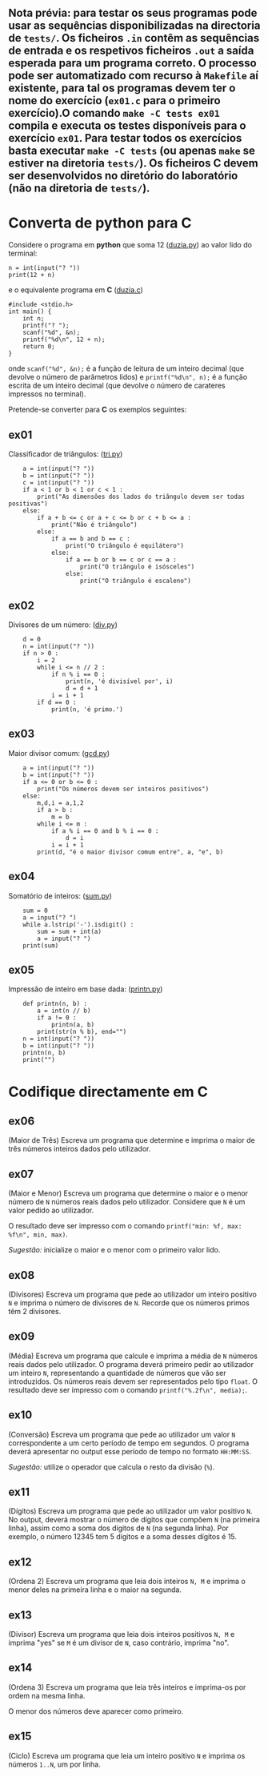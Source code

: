 **Nota prévia:** para testar os seus programas pode usar as sequências disponibilizadas na directoria de `tests/`. Os ficheiros `.in` contêm as sequências de entrada e os respetivos ficheiros `.out` a saída esperada para um programa correto.
O processo pode ser automatizado com recurso à `Makefile` aí existente, para tal os programas devem ter o nome do exercício (`ex01.c` para o primeiro exercício).O comando `make -C tests ex01` compila e executa os testes disponíveis para o exercício `ex01`.
Para testar todos os exercícios basta executar `make -C tests` (ou apenas `make` se estiver na diretoria `tests/`). Os ficheiros __C__ devem ser desenvolvidos no diretório do laboratório (não na diretoria de `tests/`).
---

# Converta de python para C

Considere o programa em **python** que soma 12 ([duzia.py](duzia.py)) ao valor lido do terminal:
```
n = int(input("? "))
print(12 + n)
```
e o equivalente programa em **C** ([duzia.c](duzia.c))
```
#include <stdio.h>
int main() {
    int n;
    printf("? ");
    scanf("%d", &n);
    printf("%d\n", 12 + n);
    return 0;
}
```
onde `scanf("%d", &n);` é a função de leitura de um inteiro decimal (que devolve o número de parâmetros lidos) e `printf("%d\n", n);` é a função escrita de um inteiro decimal (que devolve o número de carateres impressos no terminal).

Pretende-se converter para **C** os exemplos seguintes:

## ex01
Classificador de triângulos: ([tri.py](tri.py))
```
    a = int(input("? "))
    b = int(input("? "))
    c = int(input("? "))
    if a < 1 or b < 1 or c < 1 :
        print("As dimensões dos lados do triângulo devem ser todas positivas")
    else:
        if a + b <= c or a + c <= b or c + b <= a :
            print("Não é triângulo")
        else:
            if a == b and b == c :
                print("O triângulo é equilátero")
            else:
                if a == b or b == c or c == a :
                    print("O triângulo é isósceles")
                else:
                    print("O triângulo é escaleno")
```

## ex02
Divisores de um número: ([div.py](div.py))
```
    d = 0
    n = int(input("? "))
    if n > 0 :
        i = 2
        while i <= n // 2 :
            if n % i == 0 :
                print(n, 'é divisível por', i)
                d = d + 1
            i = i + 1
        if d == 0 :
            print(n, 'é primo.')
```

## ex03
Maior divisor comum: ([gcd.py](gcd.py))
```
    a = int(input("? "))
    b = int(input("? "))
    if a <= 0 or b <= 0 :
        print("Os números devem ser inteiros positivos")
    else:
        m,d,i = a,1,2
        if a > b :
            m = b
        while i <= m :
            if a % i == 0 and b % i == 0 :
                d = i
            i = i + 1
        print(d, "é o maior divisor comum entre", a, "e", b)
```

## ex04
Somatório de inteiros: ([sum.py](sum.py))
```
    sum = 0
    a = input("? ")
    while a.lstrip('-').isdigit() :
        sum = sum + int(a)
        a = input("? ")
    print(sum)
```

## ex05
Impressão de inteiro em base dada: ([printn.py](printn.py))
```
    def printn(n, b) :
        a = int(n // b)
        if a != 0 :
            printn(a, b)
        print(str(n % b), end="")
    n = int(input("? "))
    b = int(input("? "))
    printn(n, b)
    print("")
```

# Codifique directamente em C
## ex06

(Maior de Três) Escreva um programa que determine e imprima o maior de três números inteiros dados pelo utilizador.

## ex07

(Maior e Menor) Escreva um programa que determine o maior e o menor número de `N` números reais dados pelo utilizador. Considere que `N` é um valor pedido ao utilizador.

O resultado deve ser impresso com o comando `printf("min: %f, max: %f\n", min, max)`.

*Sugestão:* inicialize o maior e o menor com o primeiro valor lido.

## ex08

(Divisores) Escreva um programa que pede ao utilizador um inteiro positivo `N` e imprima o número de divisores de `N`. Recorde que os números primos têm 2 divisores.

## ex09

(Média) Escreva um programa que calcule e imprima a média de `N` números reais dados pelo
utilizador.  O programa deverá primeiro pedir ao utilizador um inteiro `N`, representando
a quantidade de números que vão ser introduzidos. Os números reais devem ser representados
pelo tipo `float`. O resultado deve ser impresso com o comando `printf("%.2f\n", media);`.

## ex10

(Conversão) Escreva um programa que pede ao utilizador um valor `N` correspondente a um certo período de tempo em segundos. O programa deverá apresentar no output esse período de tempo no formato `HH:MM:SS`.

*Sugestão:* utilize o operador que calcula o resto da divisão (`%`).

## ex11

(Dígitos) Escreva um programa que pede ao utilizador um valor positivo `N`. No output, deverá mostrar o número de dígitos que compõem `N` (na primeira linha), assim como a soma dos dígitos de `N` (na segunda linha). Por exemplo, o número 12345 tem 5 dígitos e a soma desses dígitos é 15.

## ex12

(Ordena 2) Escreva um programa que leia dois inteiros `N, M` e imprima o menor deles
na primeira linha e o maior na segunda.

## ex13

(Divisor) Escreva um programa que leia dois inteiros positivos `N, M` e imprima "yes"
se `M` é um divisor de `N`, caso contrário, imprima "no".

## ex14

(Ordena 3) Escreva um programa que leia três inteiros e imprima-os por ordem na mesma linha.

O menor dos números deve aparecer como primeiro.

## ex15

(Ciclo) Escreva um programa que leia um inteiro positivo `N` e imprima os números `1..N`, um por linha.

